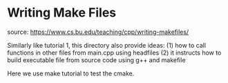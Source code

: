 # Writing Make Files
source: https://www.cs.bu.edu/teaching/cpp/writing-makefiles/

Similarly like tutorial 1, this directory also provide ideas:
(1) how to call functions in other files from main.cpp using headfiles
(2) it instructs how to build executable file from source code using g++ and makefile

Here we use make tutorial to test the cmake.
